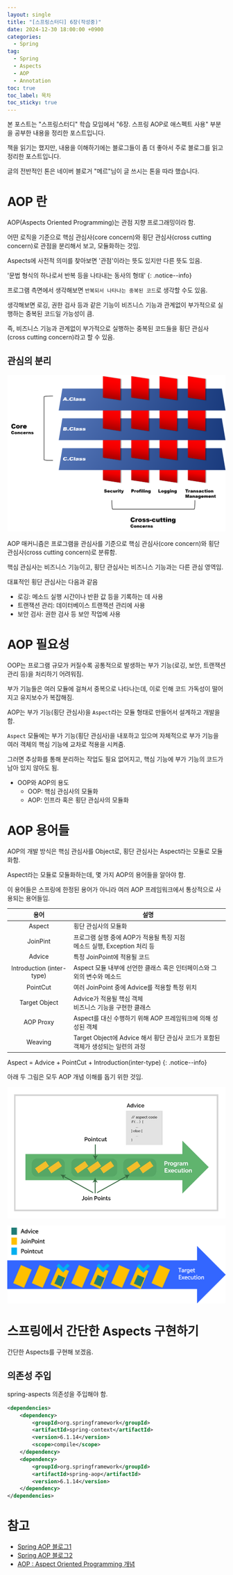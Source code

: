 ```yaml
---
layout: single
title: "[스프링스터디] 6장(작성중)"
date: 2024-12-30 18:00:00 +0900
categories: 
  - Spring
tag: 
  - Spring
  - Aspects
  - AOP
  - Annotation
toc: true
toc_label: 목차
toc_sticky: true
---
```


본 포스트는 "스프링스터디" 학습 모임에서 "6장. 스프링 AOP로 애스펙트 사용" 부분을 공부한 내용을 정리한 포스트입니다.

책을 읽기는 했지만, 내용을 이해하기에는 블로그들이 좀 더 좋아서 주로 블로그를 읽고 정리한 포스트입니다.

글의 전반적인 톤은 네이버 블로거 "메르"님이 글 쓰시는 톤을 따라 했습니다.

# AOP 란

AOP(Aspects Oriented Programming)는 관점 지향 프로그래밍이라 함.

어떤 로직을 기준으로 핵심 관심사(core concern)와 횡단 관심사(cross cutting concern)로 관점을 분리해서 보고, 모듈화하는 것임.

Aspects에 사전적 의미를 찾아보면 '관점'이라는 뜻도 있지만 다른 뜻도 있음.

'문법 형식의 하나로서 반복 등을 나타내는 동사의 형태'
{: .notice--info}

프로그램 측면에서 생각해보면 `반복되서 나타나는 중복된 코드`로 생각할 수도 있음.

생각해보면 로깅, 권한 검사 등과 같은 기능이 비즈니스 기능과 관계없이 부가적으로 실행하는 중복된 코드일 가능성이 큼.

즉, 비즈니스 기능과 관계없이 부가적으로 실행하는 중복된 코드들을 횡단 관심사(cross cutting concern)라고 할 수 있음.

## 관심의 분리

![관심사](/assets/images/post/java/2024-12-30-springstudy-06/concerns.png)

AOP 매커니즘은 프로그램을 관심사를 기준으로 핵심 관심사(core concern)와 횡단 관심사(cross cutting concern)로 분류함.

핵심 관심사는 비즈니스 기능이고, 횡단 관심사는 비즈니스 기능과는 다른 관심 영역임.

대표적인 횡단 관심사는 다음과 같음
* 로깅: 메소드 실행 시간이나 반환 값 등을 기록하는 데 사용
* 트랜잭션 관리: 데이터베이스 트랜잭션 관리에 사용
* 보안 검사: 권한 검사 등 보안 작업에 사용

# AOP 필요성

OOP는 프로그램 규모가 커질수록 공통적으로 발생하는 부가 기능(로깅, 보안, 트랜잭션 관리 등)을 처리하기 어려워짐.

부가 기능들은 여러 모듈에 걸쳐서 중복으로 나타나는데, 이로 인해 코드 가독성이 떨어지고 유지보수가 복잡해짐.

AOP는 부가 기능(횡단 관심사)을 `Aspect`라는 모듈 형태로 만들어서 설계하고 개발을 함.

`Aspect` 모듈에는 부가 기능(횡단 관심사)을 내포하고 있으며 자체적으로 부가 기능을 여러 객체의 핵심 기능에 교차로 적용을 시켜줌.

그러면 추상화를 통해 분리하는 작업도 필요 없어지고, 핵심 기능에 부가 기능의 코드가 남아 있지 않아도 됨.

* OOP와 AOP의 용도
  * OOP: 핵심 관심사의 모듈화
  * AOP: 인프라 혹은 횡단 관심사의 모듈화

# AOP 용어들

AOP의 개발 방식은 핵심 관심사를 Object로, 횡단 관심사는 Aspect라는 모듈로 모듈화함.

Aspect라는 모듈로 모듈화하는데, 몇 가지 AOP의 용어들을 알아야 함.

이 용어들은 스프링에 한정된 용어가 아니라 여러 AOP 프레임워크에서 통상적으로 사용되는 용어들임.

| 용어 | 설명 |
|:---:|---|
| Aspect | 횡단 관심사의 모듈화 |
| JoinPint | 프로그램 실행 중에 AOP가 적용될 특징 지점 <br> 메소드 실행, Exception 처리 등 |
| Advice | 특정 JoinPoint에 적용될 코드 |
| Introduction (inter-type) | Aspect 모듈 내부에 선언한 클래스 혹은 인터페이스와 그 외의 변수와 메소드 |
| PointCut | 여러 JoinPoint 중에 Advice를 적용할 특정 위치 |
| Target Object | Advice가 적용될 핵심 객체 <br> 비즈니스 기능을 구현한 클래스 |
| AOP Proxy | Aspect를 대신 수행하기 위해 AOP 프레임워크에 의해 성성된 객체 |
| Weaving | Target Object에 Advice 해서 횡단 관심사 코드가 포함된 객체가 생성되는 일련의 과정 |

Aspect = Advice + PointCut + Introduction(inter-type)
{: .notice--info}

아래 두 그림은 모두 AOP 개념 이해를 돕기 위한 것임.

![AOP-2](/assets/images/post/java/2024-12-30-springstudy-06/aop2.png)

![AOP-1](/assets/images/post/java/2024-12-30-springstudy-06/aop1.png)

# 스프링에서 간단한 Aspects 구현하기

간단한 Aspects를 구현해 보겠음.

## 의존성 주입

spring-aspects 의존성을 주입해야 함.

```xml
<dependencies>
    <dependency>
        <groupId>org.springframework</groupId>
        <artifactId>spring-context</artifactId>
        <version>6.1.14</version>
        <scope>compile</scope>
    </dependency>
    <dependency>
        <groupId>org.springframework</groupId>
        <artifactId>spring-aop</artifactId>
        <version>6.1.14</version>
    </dependency>
</dependencies>
```


# 참고

* [Spring AOP 블로그1](https://kha0213.github.io/spring/spring-aop/)
* [Spring AOP 블로그2](https://velog.io/@chullll/Spring-AOP-95fce9zs)
* [AOP : Aspect Oriented Programming 개념](https://gmoon92.github.io/spring/aop/2019/01/15/aspect-oriented-programming-concept.html)
